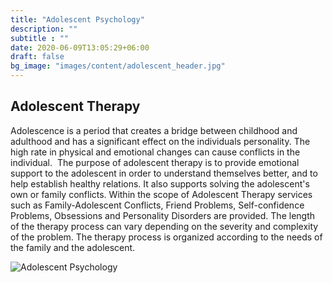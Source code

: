 ```yaml
---
title: "Adolescent Psychology"
description: ""
subtitle : ""
date: 2020-06-09T13:05:29+06:00
draft: false
bg_image: "images/content/adolescent_header.jpg"
---
```



## Adolescent Therapy ##

   Adolescence is a period that creates a bridge between childhood and adulthood and has a significant effect on the individuals personality. The high rate in physical and emotional changes can cause conflicts in the individual. 
   The purpose of adolescent therapy is to provide emotional support to the adolescent in order to understand themselves better, and to help establish healthy relations. It also supports solving the adolescent's own or family conflicts. Within the scope of Adolescent Therapy services such as Family-Adolescent Conflicts, Friend Problems, Self-confidence Problems, Obsessions and Personality Disorders are provided.
   The length of the therapy process can vary depending on the severity and complexity of the problem. The therapy process is organized according to the needs of the family and the adolescent.

   
![Adolescent Psychology](/iocoaching/images/content/adolescent_header.jpg "Adolescent Psychology")

